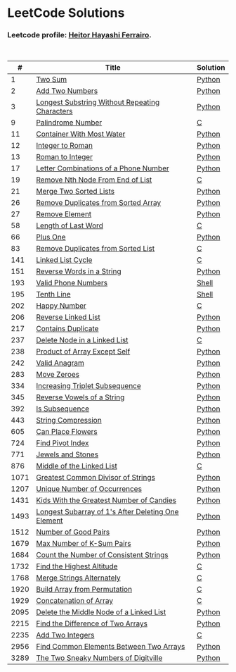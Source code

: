 # LeetCode Solutions

### Leetcode profile: [Heitor Hayashi Ferrairo](https://leetcode.com/u/hayashiHeitor/).

<br>

| # | Title | Solution |
|---|-------|----------|
| 1 | [Two Sum](https://leetcode.com/problems/two-sum) | [Python](Scripts/Python/1.%20Two%20Sum.py) |
| 2 | [Add Two Numbers](https://leetcode.com/problems/add-two-numbers) | [Python](Scripts/Python/2.%20Add%20Two%20Numbers.py) |
| 3 | [Longest Substring Without Repeating Characters](https://leetcode.com/problems/longest-substring-without-repeating-characters) | [Python](Scripts/Python/3.%20Longest%20Substring%20Without%20Repeating%20Characters.py) |
| 9 | [Palindrome Number](https://leetcode.com/problems/palindrome-number) | [C](Scripts/C/9.%20Palindrome%20Number.c) |
| 11 | [Container With Most Water](https://leetcode.com/problems/container-with-most-water) | [Python](Scripts/Python/11.%20Container%20With%20Most%20Water.py) |
| 12 | [Integer to Roman](https://leetcode.com/problems/integer-to-roman) | [Python](Scripts/Python/12.%20Integer%20to%20Roman.py) |
| 13 | [Roman to Integer](https://leetcode.com/problems/roman-to-integer) | [Python](Scripts/Python/13.%20Roman%20to%20Integer.py) |
| 17 | [Letter Combinations of a Phone Number](https://leetcode.com/problems/letter-combinations-of-a-phone-number) | [Python](Scripts/Python/17.%20Letter%20Combinations%20of%20a%20Phone%20Number.py) |
| 19 | [Remove Nth Node From End of List](https://leetcode.com/problems/remove-nth-node-from-end-of-list) | [C](Scripts/C/19.%20Remove%20Nth%20Node%20From%20End%20of%20List.c) |
| 21 | [Merge Two Sorted Lists](https://leetcode.com/problems/merge-two-sorted-lists) | [Python](Scripts/Python/21.%20Merge%20Two%20Sorted%20Lists.py) |
| 26 | [Remove Duplicates from Sorted Array](https://leetcode.com/problems/remove-duplicates-from-sorted-array) | [Python](Scripts/Python/26.%20Remove%20Duplicates%20from%20Sorted%20Array.py) |
| 27 | [Remove Element](https://leetcode.com/problems/remove-element) | [Python](Scripts/Python/27.%20Remove%20Element.py) |
| 58 | [Length of Last Word](https://leetcode.com/problems/length-of-last-word) | [C](Scripts/C/58.%20Length%20of%20Last%20Word.c) |
| 66 | [Plus One](https://leetcode.com/problems/plus-one) | [Python](Scripts/Python/66.%20Plus%20One.py) |
| 83 | [Remove Duplicates from Sorted List](https://leetcode.com/problems/remove-duplicates-from-sorted-list) | [C](Scripts/C/83.%20Remove%20Duplicates%20from%20Sorted%20List.c) |
| 141 | [Linked List Cycle](https://leetcode.com/problems/linked-list-cycle) | [C](Scripts/C/141.%20Linked%20List%20Cycle.c) |
| 151 | [Reverse Words in a String](https://leetcode.com/problems/reverse-words-in-a-string) | [Python](Scripts/Python/151.%20Reverse%20Words%20in%20a%20String.py) |
| 193 | [Valid Phone Numbers](https://leetcode.com/problems/valid-phone-numbers) | [Shell](Shell/193.%20Valid%20Phone%20Numbers.sh) |
| 195 | [Tenth Line](https://leetcode.com/problems/tenth-line) | [Shell](Shell/195.%20Tenth%20Line.sh) |
| 202 | [Happy Number](https://leetcode.com/problems/happy-number) | [C](Scripts/C/202.%20Happy%20Number.c) |
| 206 | [Reverse Linked List](https://leetcode.com/problems/reverse-linked-list) | [Python](Scripts/Python/206.%20Reverse%20Linked%20List.py) |
| 217 | [Contains Duplicate](https://leetcode.com/problems/contains-duplicate) | [Python](Scripts/Python/217.%20Contains%20Duplicate.py) |
| 237 | [Delete Node in a Linked List](https://leetcode.com/problems/delete-node-in-a-linked-list) | [C](Scripts/C/237.%20Delete%20Node%20in%20a%20Linked%20List.c) |
| 238 | [Product of Array Except Self](https://leetcode.com/problems/product-of-array-except-self) | [Python](Scripts/Python/238.%20Product%20of%20Array%20Except%20Self.py) |
| 242 | [Valid Anagram](https://leetcode.com/problems/valid-anagram) | [Python](Scripts/Python/242.%20Valid%20Anagram.py) |
| 283 | [Move Zeroes](https://leetcode.com/problems/move-zeroes) | [Python](Scripts/Python/283.%20Move%20Zeroes.py) |
| 334 | [Increasing Triplet Subsequence](https://leetcode.com/problems/increasing-triplet-subsequence) | [Python](Scripts/Python/334.%20Increasing%20Triplet%20Subsequence.py) |
| 345 | [Reverse Vowels of a String](https://leetcode.com/problems/reverse-vowels-of-a-string) | [Python](Scripts/Python/345.%20Reverse%20Vowels%20of%20a%20String.py) |
| 392 | [Is Subsequence](https://leetcode.com/problems/is-subsequence) | [Python](Scripts/Python/392.%20Is%20Subsequence.py) |
| 443 | [String Compression](https://leetcode.com/problems/string-compression) | [Python](Scripts/Python/443.%20String%20Compression.py) |
| 605 | [Can Place Flowers](https://leetcode.com/problems/can-place-flowers) | [Python](Scripts/Python/605.%20Can%20Place%20Flowers.py) |
| 724 | [Find Pivot Index](https://leetcode.com/problems/find-pivot-index) | [Python](Scripts/Python/724.%20Find%20Pivot%20Index.py) |
| 771 | [Jewels and Stones](https://leetcode.com/problems/jewels-and-stones) | [Python](Scripts/Python/771.%20Jewels%20and%20Stones.py) |
| 876 | [Middle of the Linked List](https://leetcode.com/problems/middle-of-the-linked-list) | [C](Scripts/C/876.%20Middle%20of%20the%20Linked%20List.c) |
| 1071 | [Greatest Common Divisor of Strings](https://leetcode.com/problems/greatest-common-divisor-of-strings) | [Python](Scripts/Python/1071.%20Greatest%20Common%20Divisor%20of%20Strings.py) |
| 1207 | [Unique Number of Occurrences](https://leetcode.com/problems/unique-number-of-occurrences) | [Python](Scripts/Python/1207.%20Unique%20Number%20of%20Occurrences.py) |
| 1431 | [Kids With the Greatest Number of Candies](https://leetcode.com/problems/kids-with-the-greatest-number-of-candies) | [Python](Scripts/Python/1431.%20Kids%20With%20the%20Greatest%20Number%20of%20Candies.py) |
| 1493 | [Longest Subarray of 1's After Deleting One Element](https://leetcode.com/problems/longest-subarray-of-1's-after-deleting-one-element) | [Python](Scripts/Python/1493.%20Longest%20Subarray%20of%201's%20After%20Deleting%20One%20Element.py) |
| 1512 | [Number of Good Pairs](https://leetcode.com/problems/number-of-good-pairs) | [Python](Scripts/Python/1512.%20Number%20of%20Good%20Pairs.py) |
| 1679 | [Max Number of K-Sum Pairs](https://leetcode.com/problems/max-number-of-k-sum-pairs) | [Python](Scripts/Python/1679.%20Max%20Number%20of%20K-Sum%20Pairs.py) |
| 1684 | [Count the Number of Consistent Strings](https://leetcode.com/problems/count-the-number-of-consistent-strings) | [Python](Scripts/Python/1684.%20Count%20the%20Number%20of%20Consistent%20Strings.py) |
| 1732 | [Find the Highest Altitude](https://leetcode.com/problems/find-the-highest-altitude) | [C](Scripts/C/1732.%20Find%20the%20Highest%20Altitude.c) |
| 1768 | [Merge Strings Alternately](https://leetcode.com/problems/merge-strings-alternately) | [C](Scripts/C/1768.%20Merge%20Strings%20Alternately.c) |
| 1920 | [Build Array from Permutation](https://leetcode.com/problems/build-array-from-permutation) | [C](Scripts/C/1920.%20Build%20Array%20from%20Permutation.c) |
| 1929 | [Concatenation of Array](https://leetcode.com/problems/concatenation-of-array) | [C](Scripts/C/1929.%20Concatenation%20of%20Array.c) |
| 2095 | [Delete the Middle Node of a Linked List](https://leetcode.com/problems/delete-the-middle-node-of-a-linked-list) | [Python](Scripts/Python/2095.%20Delete%20the%20Middle%20Node%20of%20a%20Linked%20List.py) |
| 2215 | [Find the Difference of Two Arrays](https://leetcode.com/problems/find-the-difference-of-two-arrays) | [Python](Scripts/Python/2215.%20Find%20the%20Difference%20of%20Two%20Arrays.py) |
| 2235 | [Add Two Integers](https://leetcode.com/problems/add-two-integers) | [C](Scripts/C/2235.%20Add%20Two%20Integers.c) |
| 2956 | [Find Common Elements Between Two Arrays](https://leetcode.com/problems/find-common-elements-between-two-arrays) | [Python](Scripts/Python/2956.%20Find%20Common%20Elements%20Between%20Two%20Arrays.py) |
| 3289 | [The Two Sneaky Numbers of Digitville](https://leetcode.com/problems/the-two-sneaky-numbers-of-digitville) | [Python](Scripts/Python/3289.%20The%20Two%20Sneaky%20Numbers%20of%20Digitville.py) |

